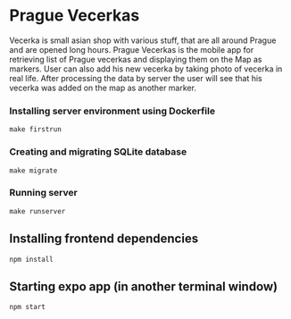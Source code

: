 # Prague Vecerkas

Vecerka is small asian shop with various stuff, that are all around Prague and are opened long hours.
Prague Vecerkas is the mobile app for retrieving list of Prague vecerkas and displaying them on the Map as markers. 
User can also add his new vecerka by taking photo of vecerka in real life. After processing the data by server the user
will see that his vecerka was added on the map as another marker.

### Installing server environment using Dockerfile

```
make firstrun   
```

### Creating and migrating SQLite database

```
make migrate   
```

### Running server

```
make runserver   
```

## Installing frontend dependencies

```
npm install
```

## Starting expo app (in another terminal window)

```
npm start
```
